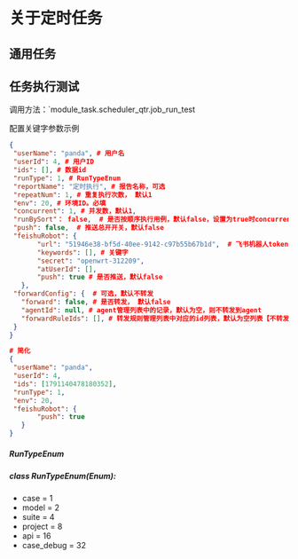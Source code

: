 # 关于定时任务

## 通用任务

## 任务执行测试

调用方法：`module_task.scheduler_qtr.job_run_test

 配置关键字参数示例
 ```json
 {
  "userName": "panda", # 用户名
  "userId": 4, # 用户ID
  "ids": [], # 数据id
  "runType": 1, # RunTypeEnum
  "reportName": "定时执行", # 报告名称，可选
  "repeatNum": 1, # 重复执行次数， 默认1
  "env": 20, # 环境ID。必填
  "concurrent": 1, # 并发数，默认1,
  "runBySort"： false,  # 是否按顺序执行用例，默认false，设置为true时concurrent应该为1
  "push": false,  # 推送总开开关，默认false
  "feishuRobot": {
        "url": "51946e38-bf5d-40ee-9142-c97b55b67b1d",  # 飞书机器人token（url的最后一节）
        "keywords": [], # 关键字
        "secret": "openwrt-312209",
        "atUserId": [],
        "push": true # 是否推送，默认false
    },
  "forwardConfig": {  # 可选，默认不转发
    "forward": false, # 是否转发， 默认false
    "agentId": null, # agent管理列表中的记录，默认为空，则不转发到agent
    "forwardRuleIds": [], # 转发规则管理列表中对应的id列表，默认为空列表【不转发】
  }
}

# 简化
{
  "userName": "panda",
  "userId": 4,
  "ids": [1791140478180352],
  "runType": 1,
  "env": 20,
  "feishuRobot": {
        "push": true
    }
}
 ```

##### RunTypeEnum

##### class RunTypeEnum(Enum):
- case = 1
- model = 2
- suite = 4
- project = 8
- api = 16
- case_debug = 32